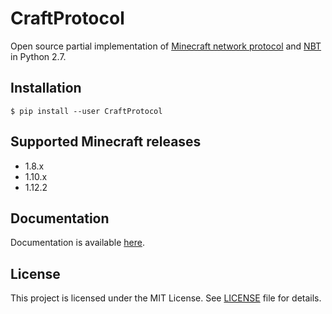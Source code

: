# CraftProtocol

Open source partial implementation of [Minecraft network protocol](http://wiki.vg/Protocol)
and [NBT](http://wiki.vg/NBT) in Python 2.7.

## Installation

```
$ pip install --user CraftProtocol
```

## Supported Minecraft releases
* 1.8.x
* 1.10.x
* 1.12.2

## Documentation

Documentation is available [here](https://CraftProtocol.readthedocs.io).

## License

This project is licensed under the MIT License. See [LICENSE](LICENSE) file for details.
